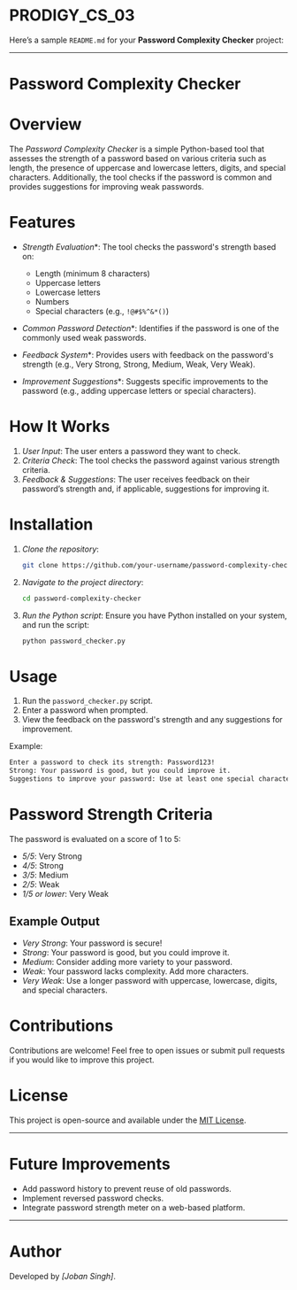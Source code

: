 # PRODIGY_CS_03
Here’s a sample `README.md` for your **Password Complexity Checker** project:

---

# Password Complexity Checker

# Overview

The *Password Complexity Checker* is a simple Python-based tool that assesses the strength of a password based on various criteria such as length, the presence of uppercase and lowercase letters, digits, and special characters. Additionally, the tool checks if the password is common and provides suggestions for improving weak passwords.

# Features

- *Strength Evaluation**: The tool checks the password's strength based on:
  - Length (minimum 8 characters)
  - Uppercase letters
  - Lowercase letters
  - Numbers
  - Special characters (e.g., `!@#$%^&*()`)
  
- *Common Password Detection**: Identifies if the password is one of the commonly used weak passwords.

- *Feedback System**: Provides users with feedback on the password's strength (e.g., Very Strong, Strong, Medium, Weak, Very Weak).

- *Improvement Suggestions**: Suggests specific improvements to the password (e.g., adding uppercase letters or special characters).

# How It Works

1. *User Input*: The user enters a password they want to check.
2. *Criteria Check*: The tool checks the password against various strength criteria.
3. *Feedback & Suggestions*: The user receives feedback on their password’s strength and, if applicable, suggestions for improving it.

# Installation

1. *Clone the repository*:
   ```bash
   git clone https://github.com/your-username/password-complexity-checker.git
   ```
   
2. *Navigate to the project directory*:
   ```bash
   cd password-complexity-checker
   ```

3. *Run the Python script*:
   Ensure you have Python installed on your system, and run the script:
   ```bash
   python password_checker.py
   ```

# Usage

1. Run the `password_checker.py` script.
2. Enter a password when prompted.
3. View the feedback on the password's strength and any suggestions for improvement.

Example:
```bash
Enter a password to check its strength: Password123!
Strong: Your password is good, but you could improve it.
Suggestions to improve your password: Use at least one special character.
```

# Password Strength Criteria

The password is evaluated on a score of 1 to 5:
- *5/5*: Very Strong
- *4/5*: Strong
- *3/5*: Medium
- *2/5*: Weak
- *1/5 or lower*: Very Weak

## Example Output

- *Very Strong*: Your password is secure!
- *Strong*: Your password is good, but you could improve it.
- *Medium*: Consider adding more variety to your password.
- *Weak*: Your password lacks complexity. Add more characters.
- *Very Weak*: Use a longer password with uppercase, lowercase, digits, and special characters.

# Contributions

Contributions are welcome! Feel free to open issues or submit pull requests if you would like to improve this project.

# License

This project is open-source and available under the [MIT License](LICENSE).

---

# Future Improvements

- Add password history to prevent reuse of old passwords.
- Implement reversed password checks.
- Integrate password strength meter on a web-based platform.

---

# Author
Developed by *[Joban Singh]*.
